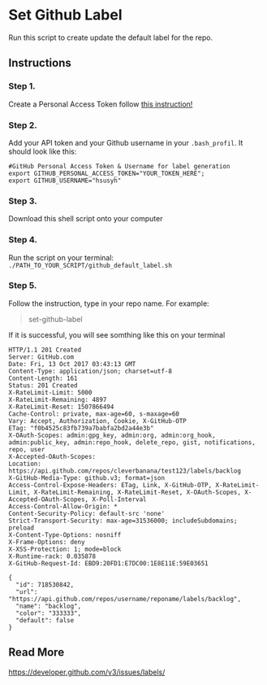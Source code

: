 # Set Github Label
Run this script to create update the default label for the repo.

## Instructions
### Step 1.
Create a Personal Access Token follow [this instruction!](https://help.github.com/articles/creating-a-personal-access-token-for-the-command-line/)
### Step 2.
Add your API token and your Github username in your `.bash_profil`.
It should look like this:
```
#GitHub Personal Access Token & Username for label generation
export GITHUB_PERSONAL_ACCESS_TOKEN="YOUR_TOKEN_HERE";
export GITHUB_USERNAME="hsusyh"
```

### Step 3.
Download this shell script onto your computer
### Step 4.
Run the script on your terminal:
`./PATH_TO_YOUR_SCRIPT/github_default_label.sh`
### Step 5.
Follow the instruction, type in your repo name. For example: 
> set-github-label

If it is successful, you will see somthing like this on your terminal
```
HTTP/1.1 201 Created
Server: GitHub.com
Date: Fri, 13 Oct 2017 03:43:13 GMT
Content-Type: application/json; charset=utf-8
Content-Length: 161
Status: 201 Created
X-RateLimit-Limit: 5000
X-RateLimit-Remaining: 4897
X-RateLimit-Reset: 1507866494
Cache-Control: private, max-age=60, s-maxage=60
Vary: Accept, Authorization, Cookie, X-GitHub-OTP
ETag: "f0b4525c83fb739a7babfa2bd2a44e3b"
X-OAuth-Scopes: admin:gpg_key, admin:org, admin:org_hook, admin:public_key, admin:repo_hook, delete_repo, gist, notifications, repo, user
X-Accepted-OAuth-Scopes:
Location: https://api.github.com/repos/cleverbanana/test123/labels/backlog
X-GitHub-Media-Type: github.v3; format=json
Access-Control-Expose-Headers: ETag, Link, X-GitHub-OTP, X-RateLimit-Limit, X-RateLimit-Remaining, X-RateLimit-Reset, X-OAuth-Scopes, X-Accepted-OAuth-Scopes, X-Poll-Interval
Access-Control-Allow-Origin: *
Content-Security-Policy: default-src 'none'
Strict-Transport-Security: max-age=31536000; includeSubdomains; preload
X-Content-Type-Options: nosniff
X-Frame-Options: deny
X-XSS-Protection: 1; mode=block
X-Runtime-rack: 0.035878
X-GitHub-Request-Id: EBD9:20FD1:E7DC00:1E8E11E:59E03651

{
  "id": 718530842,
  "url": "https://api.github.com/repos/username/reponame/labels/backlog",
  "name": "backlog",
  "color": "333333",
  "default": false
}
```

## Read More
https://developer.github.com/v3/issues/labels/
